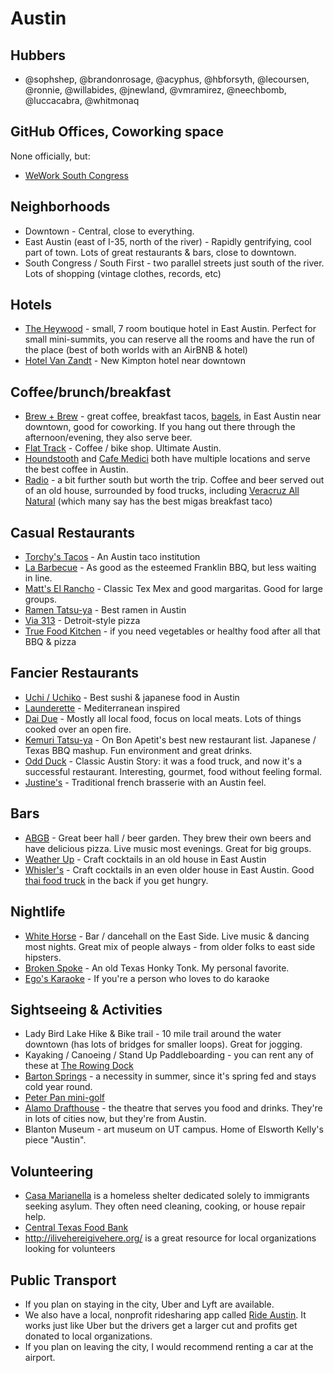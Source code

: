 # Austin

## Hubbers

* @sophshep, @brandonrosage, @acyphus, @hbforsyth, @lecoursen, @ronnie, @willabides, @jnewland, @vmramirez, @neechbomb, @luccacabra, @whitmonaq

## GitHub Offices, Coworking space

None officially, but:
* [WeWork South Congress](https://www.wework.com/buildings/congress--austin--TX)

## Neighborhoods

* Downtown - Central, close to everything.
* East Austin (east of I-35, north of the river) - Rapidly gentrifying, cool part of town. Lots of great restaurants & bars, close to downtown.
* South Congress / South First - two parallel streets just south of the river. Lots of shopping (vintage clothes, records, etc)

## Hotels

* [The Heywood](https://www.heywoodhotel.com/) - small, 7 room boutique hotel in East Austin. Perfect for small mini-summits, you can reserve all the rooms and have the run of the place (best of both worlds with an AirBNB & hotel)
* [Hotel Van Zandt](http://www.hotelvanzandt.com/) - New Kimpton hotel near downtown

## Coffee/brunch/breakfast

* [Brew + Brew](http://www.thebrewandbrew.com/) - great coffee, breakfast tacos, [bagels](http://www.rosensbagels.com/), in East Austin near downtown, good for coworking. If you hang out there through the afternoon/evening, they also serve beer.
* [Flat Track](https://flattrackcoffee.com/) - Coffee / bike shop. Ultimate Austin.
* [Houndstooth](https://www.houndstoothcoffee.com/) and [Cafe Medici](https://caffemedici.com/) both have multiple locations and serve the best coffee in Austin.
* [Radio](http://radiocoffeeandbeer.com/) - a bit further south but worth the trip. Coffee and beer served out of an old house, surrounded by food trucks, including [Veracruz All Natural](http://www.veracruzallnatural.com/) (which many say has the best migas breakfast taco)

## Casual Restaurants
* [Torchy's Tacos](https://torchystacos.com/) - An Austin taco institution
* [La Barbecue](https://www.labarbecue.com/) - As good as the esteemed Franklin BBQ, but less waiting in line.
* [Matt's El Rancho](http://mattselrancho.com/) - Classic Tex Mex and good margaritas. Good for large groups.
* [Ramen Tatsu-ya](http://ramen-tatsuya.com/) - Best ramen in Austin
* [Via 313](http://via313.com/) - Detroit-style pizza
* [True Food Kitchen](https://www.truefoodkitchen.com/austin) - if you need vegetables or healthy food after all that BBQ & pizza

## Fancier Restaurants
* [Uchi / Uchiko](https://uchiaustin.com/) - Best sushi & japanese food in Austin
* [Launderette](https://launderetteaustin.com/) - Mediterranean inspired
* [Dai Due](http://www.daidue.com/) - Mostly all local food, focus on local meats. Lots of things cooked over an open fire.
* [Kemuri Tatsu-ya](http://kemuri-tatsuya.com/) - On Bon Apetit's best new restaurant list. Japanese / Texas BBQ mashup. Fun environment and great drinks.
* [Odd Duck](https://oddduckaustin.com) - Classic Austin Story: it was a food truck, and now it's a successful restaurant. Interesting, gourmet, food without feeling formal.
* [Justine's](https://www.justines1937.com/) - Traditional french brasserie with an Austin feel. 

## Bars
* [ABGB](https://theabgb.com/) - Great beer hall / beer garden. They brew their own beers and have delicious pizza. Live music most evenings. Great for big groups.
* [Weather Up](http://www.weatherupnyc.com/austin-1/) - Craft cocktails in an old house in East Austin
* [Whisler's](https://whislersatx.com/) - Craft cocktails in an even older house in East Austin. Good [thai food truck](https://thaikun.com/-whislers) in the back if you get hungry.

## Nightlife
* [White Horse](https://www.thewhitehorseaustin.com/) - Bar / dancehall on the East Side. Live music & dancing most nights. Great mix of people always - from older folks to east side hipsters.
* [Broken Spoke](https://www.brokenspokeaustintx.net/) - An old Texas Honky Tonk. My personal favorite.
* [Ego's Karaoke](https://www.yelp.com/biz/egos-austin) - If you're a person who loves to do karaoke

## Sightseeing & Activities
* Lady Bird Lake Hike & Bike trail - 10 mile trail around the water downtown (has lots of bridges for smaller loops). Great for jogging.
* Kayaking / Canoeing / Stand Up Paddleboarding - you can rent any of these at [The Rowing Dock](https://www.rowingdock.com/)
* [Barton Springs](https://austintexas.gov/department/barton-springs-pool) - a necessity in summer, since it's spring fed and stays cold year round.
* [Peter Pan mini-golf](http://peterpanminigolf.com/)
* [Alamo Drafthouse](https://drafthouse.com/austin) - the theatre that serves you food and drinks. They're in lots of cities now, but they're from Austin.
* Blanton Museum - art museum on UT campus. Home of Elsworth Kelly's piece "Austin".

## Volunteering

* [Casa Marianella](http://www.casamarianella.org/) is a homeless shelter dedicated solely to immigrants seeking asylum. They often need cleaning, cooking, or house repair help.
* [Central Texas Food Bank](https://www.centraltexasfoodbank.org/)
* http://ilivehereigivehere.org/ is a great resource for local organizations looking for volunteers

## Public Transport

* If you plan on staying in the city, Uber and Lyft are available. 
* We also have a local, nonprofit ridesharing app called [Ride Austin](http://www.rideaustin.com/). It works just like Uber but the drivers get a larger cut and profits get donated to local organizations.
* If you plan on leaving the city, I would recommend renting a car at the airport.


